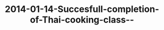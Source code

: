 ---
layout: blog
title: 2014-01-14-Succesfull-completion-of-Thai-cooking-class--
category: blog
lat: 18.78466
lng: 98.99506
image: https://s3-us-west-2.amazonaws.com/travels2013/2014-01-14 00:10:48 PST.jpg
observation: 20140114001048PST
---